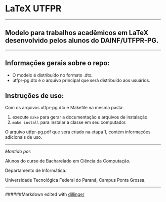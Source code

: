 # LaTeX UTFPR
---
Modelo para trabalhos acadêmicos em LaTeX desenvolvido pelos alunos do DAINF/UTFPR-PG.
---

---
## Informações gerais sobre o repo:
 * O modelo é distribuído no formato .dtx.
 * utfpr-pg.dtx é o arquivo principal que será distribuído aos usuários.

## Instruções de uso:
Com os arquivos utfpr-pg.dtx e Makefile na mesma pasta:
 1. execute ```make``` para gerar a documentação e arquivos de instalação.
 2. ```make install``` para instalar a classe em seu computador.

O arquivo utfpr-pg.pdf que será criado na etapa 1, contém informações adicionais de uso.


----
*Mantido por:*

Alunos do curso de
Bacharelado em Ciência da Computação.

Departamento de Informática.

Universidade Tecnológica Federal do Paraná,
Campus Ponta Grossa.

---

######Markdown edited with [dillinger](http://dillinger.io)
